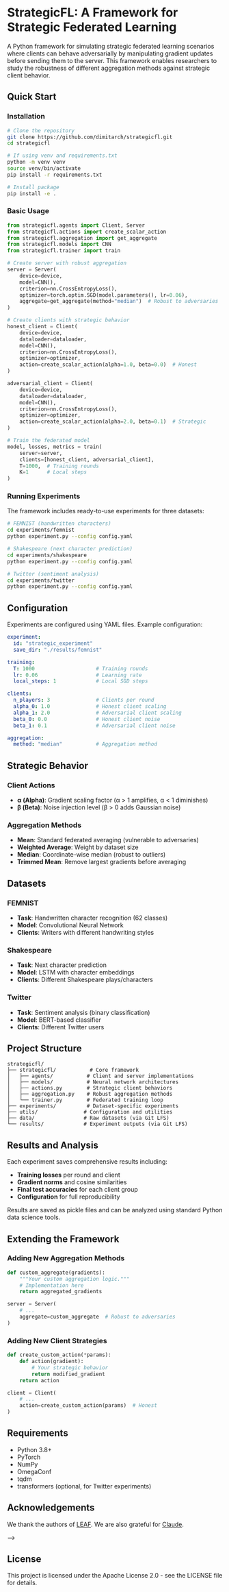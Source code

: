 # StrategicFL: A Framework for Strategic Federated Learning

A Python framework for simulating strategic federated learning scenarios where clients can behave adversarially by manipulating gradient updates before sending them to the server. This framework enables researchers to study the robustness of different aggregation methods against strategic client behavior.

## Quick Start

### Installation

```bash
# Clone the repository
git clone https://github.com/dimitarch/strategicfl.git
cd strategicfl

# If using venv and requirements.txt
python -m venv venv
source venv/bin/activate
pip install -r requirements.txt

# Install package
pip install -e .
```

### Basic Usage

```python
from strategicfl.agents import Client, Server
from strategicfl.actions import create_scalar_action
from strategicfl.aggregation import get_aggregate
from strategicfl.models import CNN
from strategicfl.trainer import train

# Create server with robust aggregation
server = Server(
    device=device,
    model=CNN(),
    criterion=nn.CrossEntropyLoss(),
    optimizer=torch.optim.SGD(model.parameters(), lr=0.06),
    aggregate=get_aggregate(method="median")  # Robust to adversaries
)

# Create clients with strategic behavior
honest_client = Client(
    device=device,
    dataloader=dataloader,
    model=CNN(),
    criterion=nn.CrossEntropyLoss(),
    optimizer=optimizer,
    action=create_scalar_action(alpha=1.0, beta=0.0)  # Honest
)

adversarial_client = Client(
    device=device,
    dataloader=dataloader,
    model=CNN(),
    criterion=nn.CrossEntropyLoss(),
    optimizer=optimizer,
    action=create_scalar_action(alpha=2.0, beta=0.1)  # Strategic
)

# Train the federated model
model, losses, metrics = train(
    server=server,
    clients=[honest_client, adversarial_client],
    T=1000,  # Training rounds
    K=1      # Local steps
)
```

### Running Experiments

The framework includes ready-to-use experiments for three datasets:

```bash
# FEMNIST (handwritten characters)
cd experiments/femnist
python experiment.py --config config.yaml

# Shakespeare (next character prediction)
cd experiments/shakespeare
python experiment.py --config config.yaml

# Twitter (sentiment analysis)
cd experiments/twitter
python experiment.py --config config.yaml
```

## Configuration

Experiments are configured using YAML files. Example configuration:

```yaml
experiment:
  id: "strategic_experiment"
  save_dir: "./results/femnist"

training:
  T: 1000                    # Training rounds
  lr: 0.06                   # Learning rate
  local_steps: 1             # Local SGD steps

clients:
  n_players: 3               # Clients per round
  alpha_0: 1.0               # Honest client scaling
  alpha_1: 2.0               # Adversarial client scaling
  beta_0: 0.0                # Honest client noise
  beta_1: 0.1                # Adversarial client noise

aggregation:
  method: "median"           # Aggregation method
```

## Strategic Behavior

### Client Actions
- **α (Alpha)**: Gradient scaling factor (α > 1 amplifies, α < 1 diminishes)
- **β (Beta)**: Noise injection level (β > 0 adds Gaussian noise)

### Aggregation Methods
- **Mean**: Standard federated averaging (vulnerable to adversaries)
- **Weighted Average**: Weight by dataset size
- **Median**: Coordinate-wise median (robust to outliers)
- **Trimmed Mean**: Remove largest gradients before averaging

## Datasets

### FEMNIST
- **Task**: Handwritten character recognition (62 classes)
- **Model**: Convolutional Neural Network
- **Clients**: Writers with different handwriting styles

### Shakespeare
- **Task**: Next character prediction
- **Model**: LSTM with character embeddings
- **Clients**: Different Shakespeare plays/characters

### Twitter
- **Task**: Sentiment analysis (binary classification)
- **Model**: BERT-based classifier
- **Clients**: Different Twitter users

## Project Structure

```
strategicfl/
├── strategicfl/           # Core framework
│   ├── agents/           # Client and server implementations
│   ├── models/           # Neural network architectures
│   ├── actions.py        # Strategic client behaviors
│   ├── aggregation.py    # Robust aggregation methods
│   └── trainer.py        # Federated training loop
├── experiments/          # Dataset-specific experiments
├── utils/               # Configuration and utilities
├── data/                # Raw datasets (via Git LFS)
└── results/             # Experiment outputs (via Git LFS)
```

## Results and Analysis

Each experiment saves comprehensive results including:
- **Training losses** per round and client
- **Gradient norms** and cosine similarities
- **Final test accuracies** for each client group
- **Configuration** for full reproducibility

Results are saved as pickle files and can be analyzed using standard Python data science tools.

## Extending the Framework

### Adding New Aggregation Methods

```python
def custom_aggregate(gradients):
    """Your custom aggregation logic."""
    # Implementation here
    return aggregated_gradients

server = Server(
    # ...
    aggregate=custom_aggregate  # Robust to adversaries
)
```

### Adding New Client Strategies

```python
def create_custom_action(*params):
    def action(gradient):
        # Your strategic behavior
        return modified_gradient
    return action

client = Client(
    # ...
    action=create_custom_action(params)  # Honest
)
```

## Requirements

- Python 3.8+
- PyTorch
- NumPy
- OmegaConf
- tqdm
- transformers (optional, for Twitter experiments)

## Acknowledgements

We thank the authors of [LEAF](https://leaf.cmu.edu). We are also grateful for [Claude](https://claude.ai).

<!-- ## Citation

If you use this framework in your research, please cite:

<!-- ```bibtex
@software{chakarov2025strategicfl,
  author = {Chakarov, Dimitar},
  title = {StrategicFL: A Framework for Strategic Federated Learning},
  url = {https://github.com/yourusername/strategicfl},
  version = {0.1.0},
  year = {2025}
}
``` --> -->

## License

This project is licensed under the Apache License 2.0 - see the LICENSE file for details.
